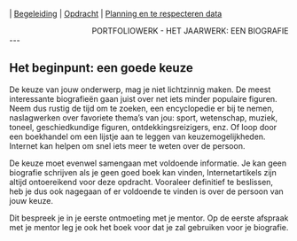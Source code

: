 | [Begeleiding](begeleiding.md) | [Opdracht](../README.md) | [Planning en te respecteren data](planning.md)

<div style="text-align: right">PORTFOLIOWERK - HET JAARWERK: EEN BIOGRAFIE</div>
---

## Het beginpunt: een goede keuze

De keuze van jouw onderwerp, mag je niet lichtzinnig maken. De meest interessante biografieën gaan juist over net iets minder populaire figuren. Neem dus rustig de tijd om te zoeken, een encyclopedie er bij te nemen, naslagwerken over favoriete thema’s van jou: sport, wetenschap, muziek, toneel, geschiedkundige figuren, ontdekkingsreizigers, enz. Of loop door een boekhandel om een  lijstje  aan te leggen van keuzemogelijkheden. Internet kan helpen om snel iets meer te weten over de persoon.

De keuze moet evenwel samengaan met voldoende informatie. Je kan geen biografie schrijven als je geen goed boek kan vinden, Internetartikels zijn altijd ontoereikend voor deze opdracht. Vooraleer definitief te beslissen, heb je dus ook nagegaan of er voldoende te vinden is over de persoon van jouw keuze.

Dit bespreek je in je eerste ontmoeting met je mentor. Op de eerste afspraak met je mentor leg je ook het boek voor dat je zal gebruiken voor je biografie.
